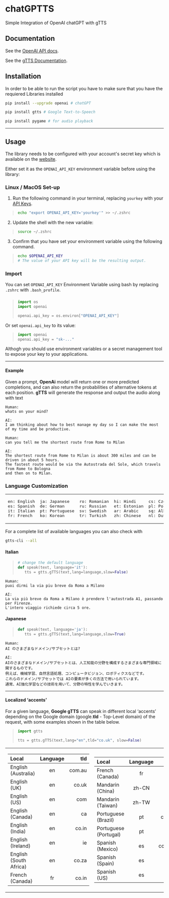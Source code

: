 # chatGPTTS

Simple Integration of OpenAI chatGPT with gTTS

## Documentation

See the [OpenAI API docs](https://beta.openai.com/docs/api-reference?lang=python).

See the [gTTS Documentation](https://gtts.readthedocs.io/en/latest/).

## Installation

In order to be able to run the script you have to make sure that you have the requiered Libraries installed

```sh
pip install --upgrade openai # chatGPT 
```
```sh
pip install gtts # Google Text-to-Speech
```
```sh
pip install pygame # for audio playback
```
- - - -
## Usage
The library needs to be configured with your account's secret key which is available on the [website](https://beta.openai.com/account/api-keys). 

Either set it as the `OPENAI_API_KEY` environment variable before using the library:

### Linux / MacOS Set-up

1. Run the following command in your terminal, replacing `yourkey` with your [API Keys](https://beta.openai.com/account/api-keys).
>```bash
>echo "export OPENAI_API_KEY='yourkey'" >> ~/.zshrc
>```
2. Update the shell with the new variable:
>```bash
>source ~/.zshrc
>```
3. Confirm that you have set your environment variable using the following command. 
>```bash
>echo $OPENAI_API_KEY
># The value of your API key will be the resulting output.
>```

### Import

You can set `OPENAI_API_KEY` Environment Variable using bash
by replacing `.zshrc` with `.bash_profile`.

###

>```python
>import os
>import openai
>
>openai.api_key = os.environ["OPENAI_API_KEY"]
>```

Or set `openai.api_key` to its value:

>```python
>import openai
>openai.api_key = "sk-..."
>```

Althogh you should use environment variables or a secret management tool to expose your key to your applications.

- - - -

#### Example
Given a prompt, **OpenAi** model will return one or more predicted completions, and can also return the probabilities of alternative tokens at each position. **gTTS** will generate the response and output the audio along with text

 
```
Human:
whats on your mind?

AI: 
I am thinking about how to best manage my day so I can make the most of my time and be productive.
```
```
Human:
can you tell me the shortest route from Rome to Milan

AI: 
The shortest route from Rome to Milan is about 300 miles and can be driven in about 5 hours.
The fastest route would be via the Autostrada del Sole, which travels from Rome to Bologna
and then on to Milan.
```

### Language Customization



<table><tr><td><pre>
en: English
es: Spanish
it: Italian
fr: French
</pre></td><td><pre>
ja: Japanese
de: German
pt: Portuguese
ko: Korean
</pre></td><td><pre>
ro: Romanian
ru: Russian
sv: Swedish
tr: Turkish
</pre></td><td><pre>
hi: Hindi
et: Estonian
ar: Arabic
zh: Chinese
</pre></td><td><pre>
cs: Czech
pl: Polish
sq: Albanian
nl: Dutch
</pre></td></tr></table>

For a complete list of available languages you can also check with
```sh
gtts-cli --all
```

#### Italian
>```python
># change the default language 
>def speak(text, language='it'):
>    tts = gtts.gTTS(text,lang=language,slow=False)
>```
```
Human:
puoi dirmi la via piu breve da Roma a Milano

AI: 
La via più breve da Roma a Milano è prendere l'autostrada A1, passando per Firenze.
L'intero viaggio richiede circa 5 ore.
```
#### Japanese
>```python
>def speak(text, language='ja'):
>    tts = gtts.gTTS(text,lang=language,slow=True)
>```
```
Human:
AI のさまざまなドメイン/サブセットとは?

AI: 
AIのさまざまなドメイン/サブセットとは、人工知能の分野を構成するさまざまな専門領域に関するものです。
例えば、機械学習、自然言語処理、コンピュータビジョン、ロボティクスなどです。
これらのドメイン/サブセットでは AIの要素が多くの方法で用いられています。
通常、AI強化学習などの技術を用いて、分野の特性を学んでいきます。
```

- - - -

#### Localized ‘accents’

For a given language, **Google gTTS** can speak in different local ‘accents’ depending on the Google domain (google.**tld** - Top-Level domain) of the request, with some examples shown in the table below.

>```python
>import gtts
>
>tts = gtts.gTTS(text,lang="en",tld="co.uk", slow=False)
>```

<table><tr><td>

| **Local**                 | **Language** | **tld**              |
| :------------------------ | :----------: | -------------------: |
| English (Australia)       | en           | com.au               |
| English (UK)              | en           | co.uk                |
| English (US)              | en           | com                  |
| English (Canada)          | en           | ca                   |
| English (India)           | en           | co.in                |
| English (Ireland)         | en           | ie                   |
| English (South Africa)    | en           | co.za                |
| French (Canada)           | fr           | co.in                |

</td><td>

| **Local**                 | **Language** | **tld**              |
| :------------------------ | :----------: | -------------------: |
| French (Canada)           | fr           | fr                   |
| Mandarin (China)          | zh-CN        | any                  |
| Mandarin (Taiwan)         | zh-TW        | any                  |
| Portuguese (Brazil)       | pt           | com.br               |
| Portuguese (Portugal)     | pt           | pt                   |
| Spanish (Mexico)          | es           | com.mx               |
| Spanish (Spain)           | es           | es                   |
| Spanish (US)              | es           | com                  |

</td></tr> </table>